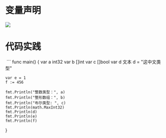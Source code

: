 # 变量声明
<img src="https://github.com/KenNaNa/go_learing/blob/master/img/4.png"/>


# 代码实践
<img src="">
```
func main() {
	var a int32
	var b []int
	var c []bool
	var d 文本
	d = "这中文类型"

	var e = 1
	f := 456

	fmt.Println("整数类型：", a)
	fmt.Println("整形数组：", b)
	fmt.Println("布尔类型: ", c)
	fmt.Println(math.MaxInt32)
	fmt.Println(d)
	fmt.Println(e)
	fmt.Println(f)
}
```

